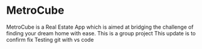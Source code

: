 # MetroCube
MetroCube is a Real Estate App which is aimed at bridging the challenge of finding your dream home with ease.
This is a group project
This  update is to confirm fix
Testing git with vs code